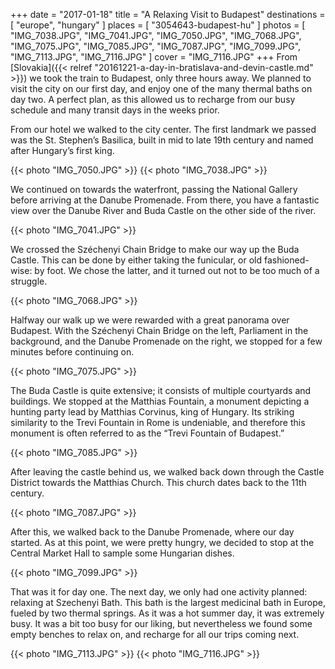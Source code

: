 +++
date    = "2017-01-18"
title   = "A Relaxing Visit to Budapest"
destinations = [ "europe", "hungary" ]
places  = [ "3054643-budapest-hu" ]
photos  = [
  "IMG_7038.JPG", "IMG_7041.JPG", "IMG_7050.JPG", "IMG_7068.JPG", "IMG_7075.JPG",
  "IMG_7085.JPG", "IMG_7087.JPG", "IMG_7099.JPG", "IMG_7113.JPG", "IMG_7116.JPG"
]
cover = "IMG_7116.JPG"
+++
From [Slovakia]({{< relref "20161221-a-day-in-bratislava-and-devin-castle.md" >}}) we took the train to Budapest, only three hours away. We planned to visit the city on our first day, and enjoy one of the many thermal baths on day two. A perfect plan, as this allowed us to recharge from our busy schedule and many transit days in the weeks prior.

<!--more-->
From our hotel we walked to the city center. The first landmark we passed was the St. Stephen’s Basilica, built in mid to late 19th century and named after Hungary’s first king.

{{< photo "IMG_7050.JPG" >}}
{{< photo "IMG_7038.JPG" >}}

We continued on towards the waterfront, passing the National Gallery before arriving at the Danube Promenade. From there, you have a fantastic view over the Danube River and Buda Castle on the other side of the river.

{{< photo "IMG_7041.JPG" >}}

We crossed the Széchenyi Chain Bridge to make our way up the Buda Castle. This can be done by either taking the funicular, or old fashioned-wise: by foot. We chose the latter, and it turned out not to be too much of a struggle.

{{< photo "IMG_7068.JPG" >}}

Halfway our walk up we were rewarded with a great panorama over Budapest. With the Széchenyi Chain Bridge on the left, Parliament in the background, and the Danube Promenade on the right, we stopped for a few minutes before continuing on.

{{< photo "IMG_7075.JPG" >}}

The Buda Castle is quite extensive; it consists of multiple courtyards and buildings. We stopped at the Matthias Fountain, a monument depicting a hunting party lead by Matthias Corvinus, king of Hungary. Its striking similarity to the Trevi Fountain in Rome is undeniable, and therefore this monument is often referred to as the “Trevi Fountain of Budapest.”

{{< photo "IMG_7085.JPG" >}}

After leaving the castle behind us, we walked back down through the Castle District towards the Matthias Church. This church dates back to the 11th century.

{{< photo "IMG_7087.JPG" >}}

After this, we walked back to the Danube Promenade, where our day started. As at this point, we were pretty hungry, we decided to stop at the Central Market Hall to sample some Hungarian dishes.

{{< photo "IMG_7099.JPG" >}}

That was it for day one. The next day, we only had one activity planned: relaxing at Szechenyi Bath. This bath is the largest medicinal bath in Europe, fueled by two thermal springs. As it was a hot summer day, it was extremely busy. It was a bit too busy for our liking, but nevertheless we found some empty benches to relax on, and recharge for all our trips coming next.

{{< photo "IMG_7113.JPG" >}}
{{< photo "IMG_7116.JPG" >}}
